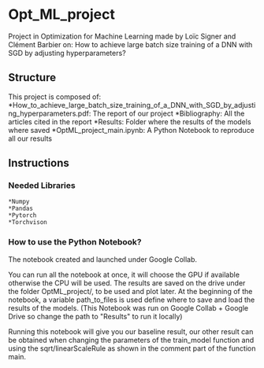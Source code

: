 # Opt_ML_project

Project in Optimization for Machine Learning made by Loïc Signer and Clément Barbier on: How to achieve large batch size training of a DNN with SGD by adjusting hyperparameters?


## Structure

This project is composed of:
	*How_to_achieve_large_batch_size_training_of_a_DNN_with_SGD_by_adjusting_hyperparameters.pdf: The report of our project
	*Bibliography: All the articles cited in the report
	*Results: Folder where the results of the models where saved
	*OptML_project_main.ipynb: A Python Notebook to reproduce all our results

## Instructions

### Needed Libraries
	*Numpy
	*Pandas
	*Pytorch
	*Torchvison

### How to use the Python Notebook?

The notebook created and launched under Google Collab.

You can run all the notebook at once, it will choose the GPU if available otherwise the CPU will be used.
The results are saved on the drive under the folder OptML_project/, to be used and plot later.
At the beginning of the notebook, a variable path_to_files is used define where to save and load the results of the models. (This Notebook was run on Google Collab + Google Drive so change the path to "Results" to run it locally)


Running this notebook will give you our baseline result, our other result can be obtained when changing the parameters of the train_model function and using the sqrt/linearScaleRule as shown in the comment part of the function main.



